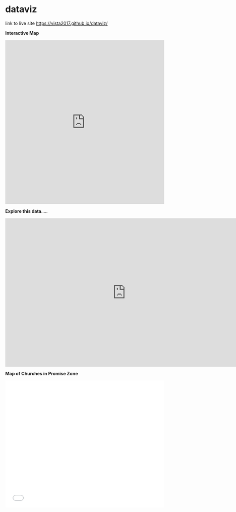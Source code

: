 # dataviz

link to live site https://vista2017.github.io/dataviz/

<b>Interactive Map</b>

<iframe width="100%" height="520" frameborder="0" src="https://vista2017.carto.com/builder/23903c36-a226-11e7-897d-0e0efa15ad62/embed" allowfullscreen webkitallowfullscreen mozallowfullscreen oallowfullscreen msallowfullscreen></iframe>

<b>Explore this data</b>.....
<iframe width="760.9164420485176" height="470.5" seamless frameborder="0" scrolling="no" src="https://docs.google.com/spreadsheets/d/e/2PACX-1vSP6CDMjvSJaxj1jpuY7QpyGDIrxVphFrV8945oOMqpFXVgedMvRd3VtPdBrwGv3vnRj-L5RfxzrHL6/pubchart?oid=1023353522&amp;format=interactive"></iframe>


<b>Map of Churches in Promise Zone</b>

<style>.embed-container {position: relative; padding-bottom: 80%; height: 0; max-width: 100%;} .embed-container iframe, .embed-container object, .embed-container iframe{position: absolute; top: 0; left: 0; width: 100%; height: 100%;} small{position: absolute; z-index: 40; bottom: 0; margin-bottom: -15px;}</style><div class="embed-container"><iframe width="500" height="400" frameborder="0" scrolling="no" marginheight="0" marginwidth="0" title="Few churches in PZ" src="//www.arcgis.com/apps/Embed/index.html?webmap=fcc392d4fe004cf5b1e0f3298117cc1a&amp;extent=-72.722,41.7602,-72.639,41.8088&amp;zoom=true&amp;previewImage=false&amp;scale=true&amp;disable_scroll=true&amp;theme=light"></iframe></div>
